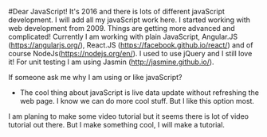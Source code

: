 #Dear JavaScript!
It's 2016 and there is lots of different javaScript development. I will add all my javaScript work here. I started working with web development from 2009. Things are getting more advanced and complicated! Currently I am working with plain JavaScript, Angular.JS (https://angularjs.org/), React.JS (https://facebook.github.io/react/) and of course NodeJs(https://nodejs.org/en/). I used to use jQuery and I still love it! For unit testing I am using Jasmin (http://jasmine.github.io/). 

If someone ask me why I am using or like javaScript?
- The cool thing about javaScript is live data update without refreshing the web page. I know we can do more cool stuff. But I like this option most.

I am planing to make some video tutorial but it seems there is lot of video tutorial out there. But I make something cool, I will make a tutorial.

